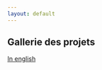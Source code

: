 ```yaml
---
layout: default
---
```


## Gallerie des projets

[In english](./index.html)

<!-- {% assign projects = "4,3,12,2,5,33,11,10,1,100,0,9,7,8,47,69,42,72,6" | split: "," %}

{% for i in projects %}
  {% assign description-fr = i | append: "-desc-fr.md" %}
  {% assign image = i | append: "-teaser.png" %}
  {% include_relative {{description-fr}} %}
  ![]({{image}})
{% endfor %}  -->


<!-- {% include_relative 0-desc-fr.md %} -->
